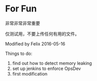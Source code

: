 ﻿For Fun
====

非常非常非常重要

仅测试用，不要上传任何有用的文件。

Modified by Felix
2016-05-16

Things to do:
1. find out how to detect memory leaking
2. set up jenkins to enforce OpsDev
3. first modification